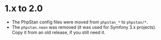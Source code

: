 1.x to 2.0
==========

*   The PhpStan config files were moved from `phpstan_*` to `phpstan/*`.
*   The `phpstan.neon` was removed (it was used for Symfony 3.x projects). Copy it from an old release, if you still need it.
